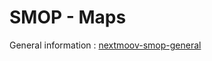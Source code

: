 # SMOP - Maps

General information : [nextmoov-smop-general](https://github.com/nextmoov/nextmoov-smop-general)